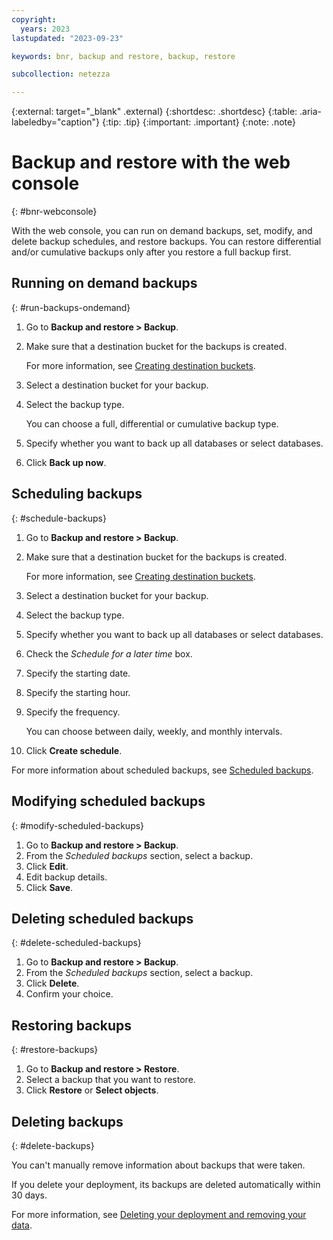 ```yaml
---
copyright:
  years: 2023
lastupdated: "2023-09-23"

keywords: bnr, backup and restore, backup, restore

subcollection: netezza

---
```


{:external: target="_blank" .external}
{:shortdesc: .shortdesc}
{:table: .aria-labeledby="caption"}
{:tip: .tip}
{:important: .important}
{:note: .note}

# Backup and restore with the web console
{: #bnr-webconsole}

With the web console, you can run on demand backups, set, modify, and delete backup schedules, and restore backups. You can restore differential and/or cumulative backups only after you restore a full backup first.

## Running on demand backups
{: #run-backups-ondemand}

1. Go to **Backup and restore > Backup**.
1. Make sure that a destination bucket for the backups is created.

   For more information, see [Creating destination buckets](/docs/netezza?topic=netezza-bnr-overview#create-destinations).   

1. Select a destination bucket for your backup.
1. Select the backup type.

   You can choose a full, differential or cumulative backup type.

1. Specify whether you want to back up all databases or select databases.
1. Click **Back up now**.

## Scheduling backups
{: #schedule-backups}

1. Go to **Backup and restore > Backup**.
1. Make sure that a destination bucket for the backups is created.

   For more information, see [Creating destination buckets](/docs/netezza?topic=netezza-bnr-overview#create-destinations).

1. Select a destination bucket for your backup.
1. Select the backup type.
1. Specify whether you want to back up all databases or select databases.
1. Check the *Schedule for a later time* box.
1. Specify the starting date.
1. Specify the starting hour.
1. Specify the frequency.

   You can choose between daily, weekly, and monthly intervals.

1. Click **Create schedule**.

For more information about scheduled backups, see [Scheduled backups](/docs/netezza?topic=netezza-bnr-overview#scheduled-bnr).

## Modifying scheduled backups
{: #modify-scheduled-backups}

1. Go to **Backup and restore > Backup**.
1. From the *Scheduled backups* section, select a backup.
1. Click **Edit**.
1. Edit backup details.
1. Click **Save**.

## Deleting scheduled backups
{: #delete-scheduled-backups}

1. Go to **Backup and restore > Backup**.
1. From the *Scheduled backups* section, select a backup.
1. Click **Delete**.
1. Confirm your choice.

## Restoring backups
{: #restore-backups}

1. Go to **Backup and restore > Restore**.
1. Select a backup that you want to restore.
1. Click **Restore** or **Select objects**.

## Deleting backups
{: #delete-backups}

You can't manually remove information about backups that were taken.

If you delete your deployment, its backups are deleted automatically within 30 days.

For more information, see [Deleting your deployment and removing your data](/docs/netezza?topic=netezza-deprovisioning).

